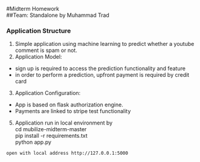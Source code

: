 #Midterm Homework  
##Team: Standalone by Muhammad Trad

### Application Structure
1. Simple application using machine learning to predict whether a youtube comment is spam or not.
2. Application Model: 
- sign up is required to access the prediction functionality and feature
- in order to perform a prediction, upfront payment is required by credit card
3. Application Configuration:
- App is based on flask authorization engine. 
- Payments are linked to stripe test functionality
5. Application run in local environment by  
cd mubilize-midterm-master  
pip install -r requirements.txt  
python app.py  
```
open with local address http://127.0.0.1:5000
